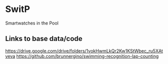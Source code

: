 # SwitP
Smartwatches in the Pool

## Links to base data/code
https://drive.google.com/drive/folders/1vokHwmLkQr2Kw1KStWbec_ru5XAtveva
https://github.com/brunnergino/swimming-recognition-lap-counting
